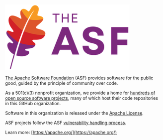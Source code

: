 [![The Apache Software Foundation](https://github.com/apache/www-site/blob/main/content/img/asf_logo.png)](https://apache.org/)

[The Apache Software Foundation](https://apache.org) (ASF) provides software for the public good, guided by 
the principle of community over code. 

As a 501(c)(3) nonprofit organization, we provide a home for [hundreds of open source software projects](https://projects.apache.org/), 
many of which host their code repositories in this GitHub organization.

Software in this organization is released under the [Apache License](https://www.apache.org/licenses/LICENSE-2.0).

ASF projects follow the ASF [vulnerability handling process](https://apache.org/security/#vulnerability-handling).

Learn more: [https://apache.org/](https://apache.org/)
